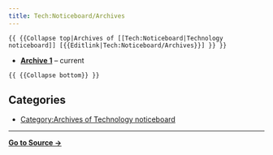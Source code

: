 ```yaml
---
title: Tech:Noticeboard/Archives
---
```


`{{ {{Collapse top|Archives of [[Tech:Noticeboard|Technology noticeboard]] [{{Editlink|Tech:Noticeboard/Archives}}] }} }}`

* **[Archive 1](/tech-docs/technoticeboard-archive_1)** – current

 `{{ {{Collapse bottom}} }}`

## Categories

* [Category:Archives of Technology noticeboard](https://meta.miraheze.org/wiki/Category:Archives_of_Technology_noticeboard)



----
**[Go to Source &rarr;](https://meta.miraheze.org/wiki/Tech:Noticeboard/Archives)**